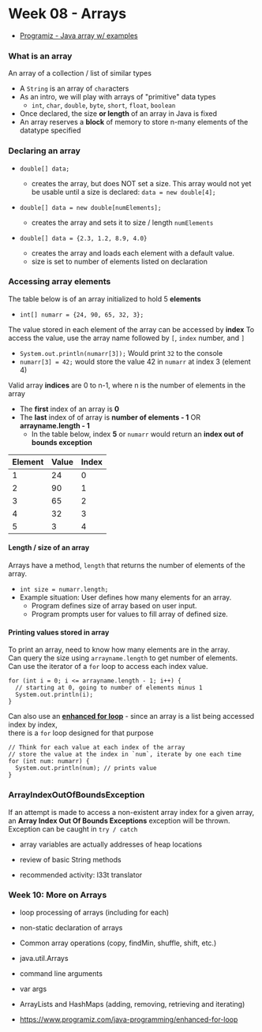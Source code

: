# Week 08 - Arrays

- [Programiz - Java array w/ examples](https://www.programiz.com/java-programming/arrays)

### What is an array

An array of a collection / list of similar types

- A `String` is an array of `char`acters
- As an intro, we will play with arrays of "primitive" data types
  - `int`, `char`, `double`, `byte`, `short`, `float`, `boolean`
- Once declared, the size **or length** of an array in Java is fixed
- An array reserves a **block** of memory to store n-many elements of the datatype specified

### Declaring an array

- `double[] data;`

  - creates the array, but does NOT set a size. This array would not yet be usable until a size is declared: `data = new double[4];`

- `double[] data = new double[numElements];`

  - creates the array and sets it to size / length `numElements`

- `double[] data = {2.3, 1.2, 8.9, 4.0}`

  - creates the array and loads each element with a default value.
  - size is set to number of elements listed on declaration

### Accessing array elements

The table below is of an array initialized to hold 5 **elements**

- `int[] numarr = {24, 90, 65, 32, 3};`

The value stored in each element of the array can be accessed by **index**
To access the value, use the array name followed by `[`, `index` number, and `]`

- `System.out.println(numarr[3]);` Would print `32` to the console
- `numarr[3] = 42;` would store the value 42 in `numarr` at index 3 (element 4)

Valid array **indices** are 0 to n-1, where n is the number of elements in the array

- The **first** index of an array is **0**
- The **last** index of of array is **number of elements - 1** OR **arrayname.length - 1**
  - In the table below, index **5** or `numarr` would return an **index out of bounds exception**

| Element | Value | Index |
| ------- | ----- | ----- |
| 1       | 24    | 0     |
| 2       | 90    | 1     |
| 3       | 65    | 2     |
| 4       | 32    | 3     |
| 5       | 3     | 4     |

#### Length / size of an array

Arrays have a method, `length` that returns the number of elements of the array.

- `int size = numarr.length;`
- Example situation: User defines how many elements for an array.
  - Program defines size of array based on user input.
  - Program prompts user for values to fill array of defined size.

#### Printing values stored in array

To print an array, need to know how many elements are in the array.  
Can query the size using `arrayname.length` to get number of elements.  
Can use the iterator of a `for` loop to access each index value.

```
for (int i = 0; i <= arrayname.length - 1; i++) {
  // starting at 0, going to number of elements minus 1
  System.out.println(i);
}
```

Can also use an [**enhanced for loop**](programiz.com/java-programming/enhanced-for-loop) - since an array is a list being accessed index by index,  
there is a `for` loop designed for that purpose

```
// Think for each value at each index of the array
// store the value at the index in `num`, iterate by one each time
for (int num: numarr) {
  System.out.println(num); // prints value
}
```

### ArrayIndexOutOfBoundsException

If an attempt is made to access a non-existent array index for a given array,
an **Array Index Out Of Bounds Exceptions** exception will be thrown.  
Exception can be caught in `try / catch`

- array variables are actually addresses of heap locations

- review of basic String methods
- recommended activity: l33t translator

### Week 10: More on Arrays

- loop processing of arrays (including for each)
- non-static declaration of arrays
- Common array operations (copy, findMin, shuffle, shift, etc.)
- java.util.Arrays
- command line arguments
- var args
- ArrayLists and HashMaps (adding, removing, retrieving and iterating)

- https://www.programiz.com/java-programming/enhanced-for-loop

